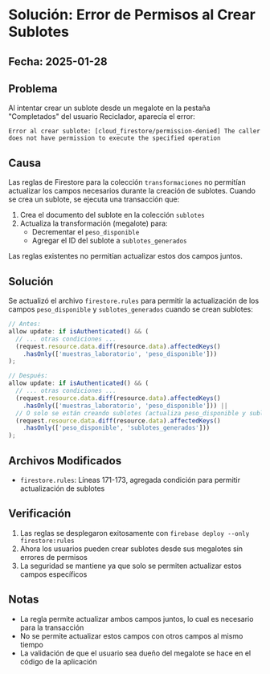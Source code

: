 # Solución: Error de Permisos al Crear Sublotes

## Fecha: 2025-01-28

## Problema
Al intentar crear un sublote desde un megalote en la pestaña "Completados" del usuario Reciclador, aparecía el error:
```
Error al crear sublote: [cloud_firestore/permission-denied] The caller does not have permission to execute the specified operation
```

## Causa
Las reglas de Firestore para la colección `transformaciones` no permitían actualizar los campos necesarios durante la creación de sublotes. Cuando se crea un sublote, se ejecuta una transacción que:
1. Crea el documento del sublote en la colección `sublotes`
2. Actualiza la transformación (megalote) para:
   - Decrementar el `peso_disponible`
   - Agregar el ID del sublote a `sublotes_generados`

Las reglas existentes no permitían actualizar estos dos campos juntos.

## Solución
Se actualizó el archivo `firestore.rules` para permitir la actualización de los campos `peso_disponible` y `sublotes_generados` cuando se crean sublotes:

```javascript
// Antes:
allow update: if isAuthenticated() && (
  // ... otras condiciones ...
  (request.resource.data.diff(resource.data).affectedKeys()
    .hasOnly(['muestras_laboratorio', 'peso_disponible']))
);

// Después:
allow update: if isAuthenticated() && (
  // ... otras condiciones ...
  (request.resource.data.diff(resource.data).affectedKeys()
    .hasOnly(['muestras_laboratorio', 'peso_disponible'])) ||
  // O solo se están creando sublotes (actualiza peso_disponible y sublotes_generados)
  (request.resource.data.diff(resource.data).affectedKeys()
    .hasOnly(['peso_disponible', 'sublotes_generados']))
);
```

## Archivos Modificados
- `firestore.rules`: Líneas 171-173, agregada condición para permitir actualización de sublotes

## Verificación
1. Las reglas se desplegaron exitosamente con `firebase deploy --only firestore:rules`
2. Ahora los usuarios pueden crear sublotes desde sus megalotes sin errores de permisos
3. La seguridad se mantiene ya que solo se permiten actualizar estos campos específicos

## Notas
- La regla permite actualizar ambos campos juntos, lo cual es necesario para la transacción
- No se permite actualizar estos campos con otros campos al mismo tiempo
- La validación de que el usuario sea dueño del megalote se hace en el código de la aplicación